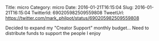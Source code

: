 Title: micro
Category: micro
Date: 2016-01-21T16:15:04
Slug: 2016-01-21T16:15:04
TwitterId: 690205982509559808
TweetUrl: https://twitter.com/mark_philpot/status/690205982509559808

Decided to expand my "Creator Support" monthly budget... Need to distribute funds to support the people I enjoy